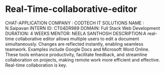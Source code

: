 # Real-Time-collaborative-editor
CHAT-APPLICATION
 COMPANY : CODTECH IT  SOLUTIONS
 NAME  : N.Saipavan
 INTERN ID: CT04DR989
 DOMAIN: Full Stack Web Development
 DURATION: 4 WEEKS
 MENTOR: NEELA SANTHOSH
 DESCRIPTION:A real-time collaborative editor allows multiple users to edit a document simultaneously. Changes are reflected instantly, enabling seamless teamwork. Examples include Google Docs and Microsoft Word Online. These tools enhance productivity, facilitate feedback, and streamline collaboration on projects, making remote work more efficient and effective. Real-time collaboration is key.
